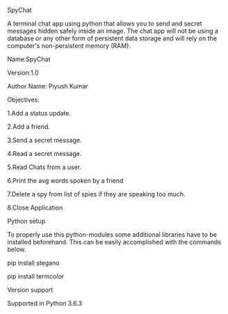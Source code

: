 SpyChat

A terminal chat app using python that allows you to send and secret messages hidden safely inside an image. The chat app will not be using a database or any other form of persistent data storage and will rely on the computer's non-persistent memory (RAM).

Name:SpyChat

Version:1.0

Author Name: Piyush Kumar

Objectives:

1.Add a status update.

2.Add a friend.

3.Send a secret message.

4.Read a secret message.

5.Read Chats from a user.

6.Print the avg words spoken by a friend

7.Delete a spy from list of spies if they are speaking too much.

8.Close Application

Python setup

To properly use this python-modules some additional libraries have to be installed beforehand. This can be easily accomplished with the commands below.

pip install stegano

pip install termcolor


Version support 

Supported in Python 3.6.3
